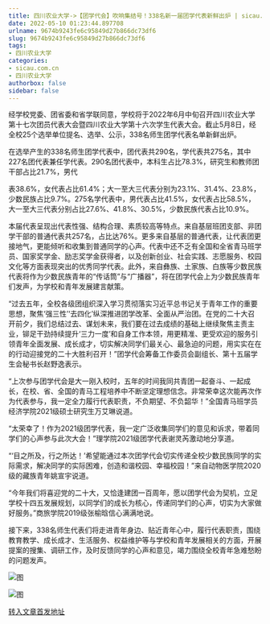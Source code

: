 ```yaml
---
title: 四川农业大学->【团学代会】吹响集结号！338名新一届团学代表新鲜出炉 | sicau.com.cn
date: 2022-05-10 01:23:44.897708
urlname: 9674b9243fe6c95849d27b866dc73df6
slug: 9674b9243fe6c95849d27b866dc73df6
tags: 
- 四川农业大学
categories:
- sicau.com.cn
- 四川农业大学
authorbox: false
sidebar: false
---
```

经学校党委、团省委和省学联同意，学校将于2022年6月中旬召开四川农业大学第十七次团员代表大会暨四川农业大学第十六次学生代表大会。截止5月8日，经全校25个选举单位提名、选举、公示，338名师生团学代表名单新鲜出炉。

在选举产生的338名师生团学代表中，团代表共290名，学代表共275名，其中227名团代表兼任学代表。290名团代表中，本科生占比78.3%，研究生和教师团干部占比21.7%，男代
<!--more-->
表38.6%，女代表占比61.4%；大一至大三代表分别为23.1%、31.4%、23.8%，少数民族占比9.7%。275名学代表中，男代表占比41.5%，女代表占比58.5%，大一至大三代表分别占比27.6%、41.8%、30.5%，少数民族代表占比10.9%。

本届代表呈现出代表性强、结构合理、素质较高等特点。来自基层班团支部、非团学干部的普通代表共257名，占比达76%。更多来自基层的普通代表，让代表团更接地气，更能倾听和收集到普通同学的心声。代表中还不乏有全国和全省青马班学员、国家奖学金、励志奖学金获得者，以及创新创业、社会实践、志愿服务、校园文化等方面表现突出的优秀同学代表。此外，来自彝族、土家族、白族等少数民族代表将作为少数民族青年的“传话筒”与“广播器”，将在团学代会上为少数民族青年们发声，为学校和青年发展建言献策。

“过去五年，全校各级团组织深入学习贯彻落实习近平总书记关于青年工作的重要思想，聚焦‘强三性’‘去四化’纵深推进团学改革、全面从严治团。在党的二十大召开前夕，我们总结过去、谋划未来，我们要在过去成绩的基础上继续聚焦主责主业，铆足干劲持续提升‘三力一度’和自身工作本领，用更精准、更受欢迎的服务引领青年全面发展、成长成才，切实解决同学们最关心、最急迫的问题，用实实在在的行动迎接党的二十大胜利召开！”团学代会筹备工作委员会副组长、第十五届学生会秘书长赵野逸表示。

“上次参与团学代会是大一刚入校时，五年的时间我同共青团一起奋斗、一起成长，在校、省、全国的青马工程培养中不断坚定理想信念。非常荣幸这次能再次作为代表参与，我一定全力履行代表职责，不负期望、不负韶华！”全国青马班学员经济学院2021级硕士研究生万艾琳说道。

“太荣幸了！作为2021级团学代表，我一定广泛收集同学们的意见和诉求，带着同学们的心声参与此次大会！”理学院2021级团学代表谢灵芮激动地分享道。

“‘目之所及，行之所达！’希望能通过本次团学代会切实传递全校少数民族同学的实际需求，解决同学的实际困难，创造和谐校园、幸福校园！”来自动物医学院2020级的藏族青年姚宣宇说道。

“今年我们将喜迎党的二十大，又恰逢建团一百周年，愿以团学代会为契机，立足学校十四五发展规划，以同学们的成长为核心，传递同学们的心声，切实为大家做好服务。”商旅学院2019级张榆晗信心满满地说。

接下来，338名师生代表们将走进青年身边、贴近青年心中，履行代表职责，围绕教育教学、成长成才、生活服务、权益维护等与学校和青年发展相关的方面，开展提案的搜集、调研工作，及时反馈同学的心声和意见，竭力围绕全校青年急难愁盼的问题发声。

![图](https://news.sicau.edu.cn/__local/3/D0/2D/9EAF73917AFE8069ABB9D3B5A76_09B34498_38257.jpg)

![图](https://news.sicau.edu.cn/__local/2/5F/4E/DB579EE8A42A438E34BE402CE15_DCA277AD_28ECE.jpg)

[转入文章首发地址](https://news.sicau.edu.cn/info/1078/67696.htm)